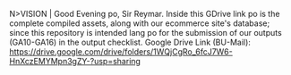 N>VISION | Good Evening po, Sir Reymar. Inside this GDrive link po is the complete compiled assets, along with our ecommerce site's database; since this repository is intended lang po for the submission of our outputs (GA10-GA16) in the output checklist.
Google Drive Link (BU-Mail): https://drive.google.com/drive/folders/1WQjCgRo_6fcJ7W6-HnXczEMYMpn3gZY-?usp=sharing
